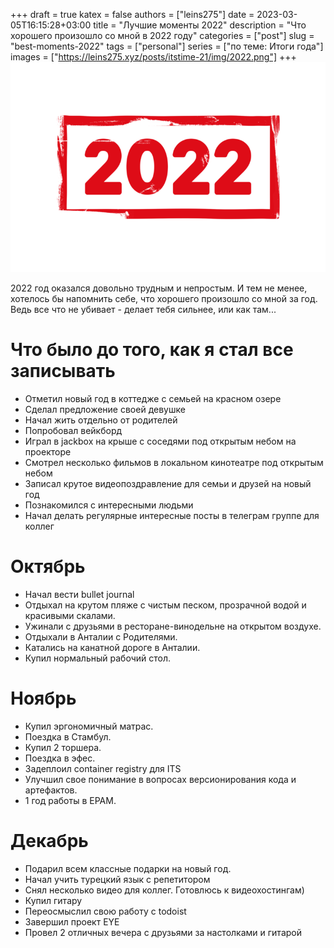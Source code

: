 +++ 
draft = true
katex = false
authors = ["leins275"]
date = 2023-03-05T16:15:28+03:00
title = "Лучшие моменты 2022"
description = "Что хорошего произошло со мной в 2022 году"
categories = ["post"]
slug = "best-moments-2022"
tags = ["personal"]
series = ["по теме: Итоги года"]
images = ["https://leins275.xyz/posts/itstime-21/img/2022.png"]
+++
![2022](img/2022.png)

2022 год оказался довольно трудным и непростым. И тем не менее, хотелось бы напомнить себе, что хорошего произошло со мной за год. Ведь все что не убивает - делает тебя сильнее, или как там...

# Что было до того, как я стал все записывать
- Отметил новый год в коттедже с семьей на красном озере
- Сделал предложение своей девушке
- Начал жить отдельно от родителей
- Попробовал вейкборд
- Играл в jackbox на крыше с соседями под открытым небом на проекторе
- Смотрел несколько фильмов в локальном кинотеатре под открытым небом
- Записал крутое видеопоздравление для семьи и друзей на новый год
- Познакомился с интересными людьми
- Начал делать регулярные интересные посты в телеграм группе для коллег

# Октябрь
- Начал вести bullet journal
- Отдыхал на крутом пляже с чистым песком, прозрачной водой и красивыми скалами. 
- Ужинали с друзьями в ресторане-винодельне на открытом воздухе.
- Отдыхали в Анталии с Родителями.
- Катались на канатной дороге в Анталии.
- Купил нормальный рабочий стол.

# Ноябрь
- Купил эргономичный матрас.
- Поездка в Стамбул.
- Купил 2 торшера.
- Поездка в эфес.
- Задеплоил container registry для ITS
- Улучшил свое понимание в вопросах версионирования кода и артефактов.
- 1 год работы в EPAM.

# Декабрь
- Подарил всем классные подарки на новый год.
- Начал учить турецкий язык с репетитором
- Снял несколько видео для коллег. Готовлюсь к видеохостингам)
- Купил гитару
- Переосмыслил свою работу с todoist
- Завершил проект EYE
- Провел 2 отличных вечера с друзьями за настолками и гитарой

